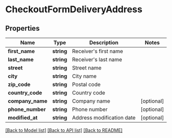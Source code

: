 # CheckoutFormDeliveryAddress

## Properties
Name | Type | Description | Notes
------------ | ------------- | ------------- | -------------
**first_name** | **string** | Receiver&#x27;s first name | 
**last_name** | **string** | Receiver&#x27;s last name | 
**street** | **string** | Street name | 
**city** | **string** | City name | 
**zip_code** | **string** | Postal code | 
**country_code** | **string** | Country code | 
**company_name** | **string** | Company name | [optional] 
**phone_number** | **string** | Phone number | [optional] 
**modified_at** | **string** | Address modification date | [optional] 

[[Back to Model list]](../../README.md#documentation-for-models) [[Back to API list]](../../README.md#documentation-for-api-endpoints) [[Back to README]](../../README.md)


